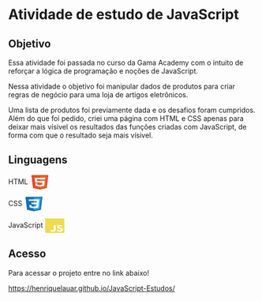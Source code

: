 # Atividade de estudo de JavaScript

## Objetivo
Essa atividade foi passada no curso da Gama Academy com o intuito de reforçar a lógica de programação e noções de JavaScript.

Nessa atividade o objetivo foi manipular dados de produtos para criar regras de negócio para uma loja de artigos eletrônicos.

Uma lista de produtos foi previamente dada e os desafios foram cumpridos. Além do que foi pedido, criei uma página com HTML e CSS apenas para deixar mais vísivel os resultados das funções criadas com JavaScript, de forma com que o resultado seja mais vísivel.

## Linguagens

HTML
<img align="center" height="30" width="40" src="https://raw.githubusercontent.com/devicons/devicon/master/icons/html5/html5-original.svg"> 

CSS
<img align="center" height="30" width="40" src="https://raw.githubusercontent.com/devicons/devicon/master/icons/css3/css3-original.svg">

JavaScript
<img align="center" height="30" width="40" src="https://raw.githubusercontent.com/devicons/devicon/master/icons/javascript/javascript-plain.svg">

## Acesso

Para acessar o projeto entre no link abaixo!

https://henriquelauar.github.io/JavaScript-Estudos/
